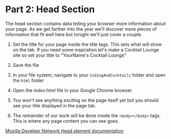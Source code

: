 # Part 2: Head Section
The head section contains data telling your browser more information about your page.  As we get farther into the year we'll discover more pieces of information that fit well here but tonight we'll just cover a couple.

1. Set the title for your page inside the title tags.  This sets what will show on the tab.  If you need some inspiration let's make a Cocktail Lounge site so set your title to "YourName's Cocktail Lounge"

2. Save the file

3. In your file system, navigate to your `CodingAndCocktails` folder and open the `html` folder

4. Open the _index.html_ file in your Google Chrome browser

5. You won't see anything exciting on the page itself yet but you should see your title displayed in the page tab.

6. The remainder of our work will be done inside the `<body></body>` tags.  This is where any page content you can see goes.

[Mozilla Develper Network Head element documentation](https://developer.mozilla.org/en-US/docs/Web/HTML/Element/head)